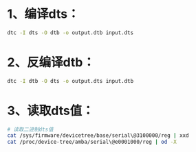 # 1、编译dts：

```bash
dtc -I dts -O dtb -o output.dtb input.dts
```

# 2、反编译dtb：

```bash
dtc -I dtb -O dts -o output.dts input.dtb
```

# 3、读取dts值：

```bash
# 读取二进制dts值
cat /sys/firmware/devicetree/base/serial\@3100000/reg | xxd
cat /proc/device-tree/amba/serial\@e0001000/reg | od -X
```


